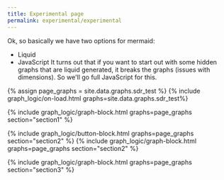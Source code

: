 ```yaml
---
title: Experimental page
permalink: experimental/experimental
---
```


Ok, so basically we have two options for mermaid:
* Liquid
* JavaScript
It turns out that if you want to start out with some hidden graphs that are liquid generated, it breaks the graphs (issues with dimensions). So we'll go full JavaScript for this.

<script src="../assets/js/init_mermaid.js"></script>


{% assign page_graphs = site.data.graphs.sdr_test %}
{% include graph_logic/on-load.html graphs=site.data.graphs.sdr_test%}

{% include graph_logic/graph-block.html graphs=page_graphs section="section1" %}

{% include graph_logic/button-block.html graphs=page_graphs section="section2" %}
{% include graph_logic/graph-block.html graphs=page_graphs section="section2" %}

{% include graph_logic/graph-block.html graphs=page_graphs section="section3" %}
